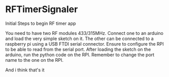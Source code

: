 # RFTimerSignaler
Initial Steps to begin RF timer app

You need to have two RF modules 433/315MHz. Connect one to an arduino and load the very simple sketch on it. The other can be connected to a raspberry pi using a USB FTDI serial connector. Ensure to configure the RPI to be able to read from the serial port.
After loading the sketch on the arduino, run the python code on the RPI. Remember to change the port name to the one on the RPI.

And i think that's it
